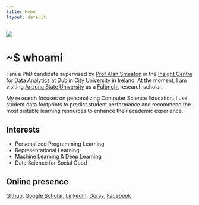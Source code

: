 ```yaml
---
title: Home
layout: default
---
```


<img class="post-image" src="{{ site.baseurl }}/images/me.jpg" />

# ~$ whoami
I am a PhD candidate supervised by [Prof Alan Smeaton][asmeaton] in the [Insight Centre for Data Analytics][icda] at [Dublin City University][dcu] in Ireland. 
At the moment, I am visiting [Arizona State University][asu] as a [Fulbright][fulbright] research scholar. 

My research focuses on personalizing Computer Science Education. I use student data footprints to predict student performance and recommend the most suitable learning resources to enhance their academic experience. 

[asmeaton]: https://www.computing.dcu.ie/~asmeaton/
[icda]: https://insight-centre.org/
[dcu]: https://dcu.ie/
[fulbright]: https://us.fulbrightonline.org/
[asu]: https://asu.edu/

## Interests
* Personalized Programming Learning
* Representational Learning
* Machine Learning & Deep Learning
* Data Science for Social Good

## Online presence
[Github][github], [Google Scholar][gscholar], [LinkedIn][linkedin], [Doras][doras], [Facebook][fb]

[github]: http://github.com/dazcona
[gscholar]: https://scholar.google.com/citations?user=d26CpJEAAAAJ
[linkedin]: http://linkedin.com/in/davidazcona/
[doras]: http://doras.dcu.ie/view/people/Azcona,_David.html
[fb]: https://www.facebook.com/daviz.azcona